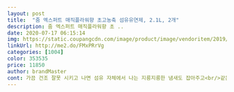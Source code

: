```yaml
---
layout: post 
title:  "줌 엑스퍼트 매직플라워향 초고농축 섬유유연제, 2.1L, 2개" 
description: 줌 엑스퍼트 매직플라워향 초 ..
date: 2020-07-17 06:15:14 
img: https://static.coupangcdn.com/image/product/image/vendoritem/2019/04/19/4397066845/9ba99d26-9089-485c-9a94-2513cfca618b.jpg 
linkUrl: http://me2.do/FMxPRrVg 
categories: [1004] 
color: 353535 
price: 11850 
author: brandMaster 
cont: 가끔 건조 잘못 시키고 나면 섬유 자체에서 나는 지릉지릉한 냄새도 잡아주고<br/>같은 용량의 일반 유연제와 초고농축 유연제를 넣으며 농도를 비교한 샷을 올려봤어요<br/>같은 회사의 베이비파우더향이 너무 좋아서 이번에는 꽃향기로 주문해봤는데 진짜 좋아요<br/>건조기를 돌려도 향기가 남아있어요<br/>계속 다우니 사용하다가 이번에는 이걸로 구매했는데<br/>고농축이 아니라 일반 섬유유연제 수준의<br/>그나마 마음에드는건 통에있는 캡부분?은 사용하기 편하던데<br/>그늘에서 건조대에 널어서말렸는데 향기가 엄청<br/>그랬는데... <br/>.<br/>부드럽다며 향이 좋다네요.<br/><br/>꽃향기라 하니 뭔가 촌스러울것같은데 우아하고 은근한 꽃향기라 전혀 거부감없이 좋아요 더 좋은 제품 찾기 전까지는 계속 정착할 듯 싶네요<br/> -D<br/>남편 또한 유연제 바꿀때마다... <br/>바꿨어? 근데 머리아프다 독하다 찌린내같다<br/>다#니,스#글 마냥 딱 아는 향이 아닙니다.<br/><br/>다시 세탁기 행이였을때가 있었는데... <br/>.<br/><br/>도대체 뭔데 향이 은은하면서 좋으냐고.<br/>.<br/><br/>로켓배송.<br/>.<br/>다 아시죠!!! ㅎㅎ<br/> 
---
```

 